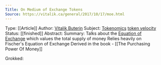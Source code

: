 ```yaml
---
Title: On Medium of Exchange Tokens
Source: https://vitalik.ca/general/2017/10/17/moe.html
---
```

Type:  [[Article]]
Author: [Vitalik Buterin](Vitalik%20Buterin.md) 
Subject: [Tokenomics](Tokenomics.md) [token velocity](token%20velocity.md)
Status: [[finished]]
Abstract:
Summary:
	Talks about the [Equation of Exchange](New%20Models%20for%20Utility%20Tokens.md#^84c552) which values the total supply of money 
	Relies heavily on Fischer's Equation of Exchange Derived in the book - [[The Purchasing Power Of Money]]
	
Grokked:
